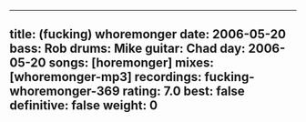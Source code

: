 
---
title: (fucking) whoremonger
date: 2006-05-20
bass:	Rob
drums:	Mike
guitar:	Chad
day: 2006-05-20
songs: [horemonger]
mixes: [whoremonger-mp3]
recordings: fucking-whoremonger-369
rating: 7.0
best: false
definitive: false
weight: 0
---
